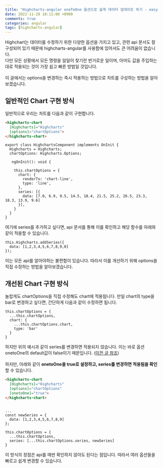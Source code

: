 ```yaml
---
title: "Highcharts-angular oneToOne 옵션으로 쉽게 데이터 업데이트 하기 - easy update with oneToOne Option"
date: 2022-11-28 18:11:00 +0900
comments: true
categories: angular
tags: [highcharts-angular]
---
```


Highchart는 데이터를 수정하기 위한 다양한 옵션을 가지고 있고, 관련 api 문서도 잘 구성되어 있기 때문에 highcharts-angular를 사용함에 있어서도 큰 어려움이 없습니다.<br/>
다만 모든 상황에서 모든 명령을 일일이 찾기란 번거로운 일이며, 아마도 값을 주입하는대로 적용되는 것이 가장 쉽고 빠른 방법일 것입니다.<br/>
<br/>
이 글에서는 options을 변경하는 즉시 적용하는 방법으로 차트를 구성하는 방법을 알아보겠습니다. <br/>

## 일반적인 Chart 구현 방식
일반적으로 우리는 차트를 다음과 같이 구현합니다.<br/>

```html
<highcharts-chart 
  [Highcharts]="Highcharts"
  [options]="chartOptions">
</highcharts-chart>
```
```tsx
export class HighchartsComponent implements OnInit {
  Highcharts = Highcharts;
  chartOptions: Highcharts.Options;

   ngOnInit(): void {

    this.chartOptions = {
      chart: {
        renderTo: 'chart-line',
        type: 'line',
      },
      series: [{
        data: [7.0, 6.9, 9.5, 14.5, 18.4, 21.5, 25.2, 26.5, 23.3, 18.3, 13.9, 9.6]
      }],
    }
  }
}
```

여기에 series를 추가하고 싶다면, api 문서를 통해 이를 확인하고 해당 함수를 아래와 같이 적용할 수 있습니다.<br/>

```tsx
this.Highcharts.addSeries({
  data: [1,2,3,4,5,6,7,8,9,0]
});

```

이는 모든 api를 알아야하는 불편함이 있습니다. 따라서 이를 개선하기 위해 options을 직접 수정하는 방법을 알아보겠습니다.<br/>


## 개선된 Chart 구현 방식
놀랍게도 chartOptions을 직접 수정해도 chart에 적용됩니다. 만일 chart의 type을 bar로 변경하고 싶다면, 간단하게 다음과 같이 수정하면 됩니다.<br/>

```tsx
this.chartOptions = {
  ...this.chartOptions,
  chart: {
    ...this.chartOptions.chart,
    type: 'bar'
  }
}
```

하지만 위의 예시과 같이 series를 변경하면 적용되지 않습니다. 이는 바로 옵션 onetoOne의 default값이 false이기 때문입니다. ([이전 글 참조](/highcharts-angular)) <br/>
<br/>
하지만, 아래와 같이 <b>onetoOne을 true로 설정하고, series를 변경하면 적용됨을 확인</b>할 수 있습니다.<br/>

```html
<highcharts-chart 
  [Highcharts]="Highcharts"
  [options]="chartOptions"
  [onetoOne]="true">
</highcharts-chart>
```

```tsx

...
const newSeries = {
  data: [1,2,3,4,5,6,7,8,9]
};

this.chartOptions = {
  ...this.chartOptions,
  series: [...this.chartOptions.series, newSeries]
}

```

이 방식의 장점은 api를 매번 확인하지 않아도 된다는 점입니다. 따라서 여러 옵션들을 빠르고 쉽게 변경할 수 있습니다.






